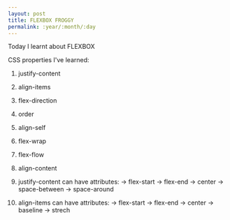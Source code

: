 ```yaml
---
layout: post
title: FLEXBOX FROGGY
permalink: :year/:month/:day
---
```

Today I learnt about FLEXBOX

CSS properties I've learned:


1) justify-content
2) align-items
3) flex-direction
4) order
5) align-self
6) flex-wrap
7) flex-flow
8) align-content


1) justify-content can have attributes:
    -> flex-start
    -> flex-end
    -> center
    -> space-between
    -> space-around

2) align-items can have attributes:
    -> flex-start
    -> flex-end
    -> center
    -> baseline
    -> strech
